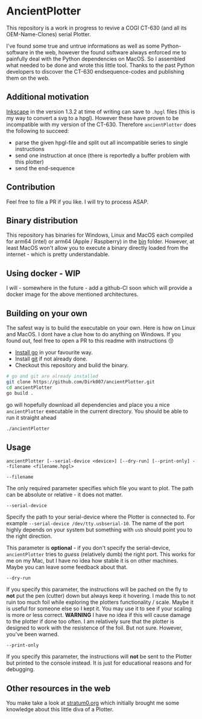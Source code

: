 # AncientPlotter

This repository is a work in progress to revive a COGI CT-630 (and all its OEM-Name-Clones) serial Plotter.

I've found some true and untrue informations as well as some Python-software in the web, however the found software always enforced me to painfully deal with the Python dependencies on MacOS. So I assembled what needed to be done and wrote this little tool. Thanks to the past Python developers to discover the CT-630 endsequence-codes and publishing them on the web.

## Additional motivation

[Inkscape](https://inkscape.org) in the version 1.3.2 at time of writing can save to `.hpgl` files (this is my way to convert a svg to a hpgl). However these have proven to be incompatible with my version of the CT-630. Therefore `ancientPlotter` does the following to succeed:
- parse the given hpgl-file and split out all incompatible series to single instructions
- send one instruction at once (there is reportedly a buffer problem with this plotter)
- send the end-sequence

## Contribution

Feel free to file a PR if you like. I will try to process ASAP.

## Binary distribution

This repository has binaries for Windows, Linux and MacOS each compiled for arm64 (intel) or arm64 (Apple / Raspberry) in the [bin](bin) folder. However, at least MacOS won't allow you to execute a binary directly loaded from the internet - which is pretty understandable.

## Using docker - WIP

I will - somewhere in the future - add a github-CI soon which will provide a docker image for the above mentioned architectures.

## Building on your own

The safest way is to build the executable on your own. Here is how on Linux and MacOS. I dont have a clue how to do anything on Windows. If you found out, feel free to open a PR to this readme with instructions 😚

- [Install go](https://go.dev/doc/install) in your favourite way.
- Install [git](https://git-scm.com/) if not already done. 
- Checkout this repository and build the binary.

```bash
# go and git are already installed
git clone https://github.com/Dirk007/ancientPlotter.git
cd ancientPlotter
go build .
```

go will hopefully download all dependencies and place you a nice `ancientPlotter` executable in the current directory. You should be able to run it straight ahead

```bash
./ancientPlotter
```

## Usage

`ancientPlotter [--serial-device <device>] [--dry-run] [--print-only] --filename <filename.hpgl>`

`--filename`

The only required parameter specifies which file you want to plot. The path can be absolute or relative - it does not matter.

`--serial-device`

Specify the path to your serial-device where the Plotter is connected to. For example `--serial-device /dev/tty.usbserial-10`. The name of the port highly depends on your system but something with `usb` should point you to the right direction.

This parameter is **optional** - if you don't specify the serial-device, `ancientPlotter` tries to *guess* (relatively dumb) the right port. This works for me on my Mac, but I have no idea how stable it is on other machines. Maybe you can leave some feedback about that.

`--dry-run`

If you specify this parameter, the instructions will be pached on the fly to **not** put the pen (cutter) down but always keep it hovering. I made this to not ruin too much foil while exploring the plotters functionality / scale. Maybe it is useful for someone else so I kept it. You may use it to see if your scaling is more or less correct. **WARNING** I have no idea if this will cause damage to the plotter if done too often. I am relatively sure that the plotter is designed to work with the resistence of the foil. But not sure. However, you've been warned.

`--print-only`

If you specify this parameter, the instructions will **not** be sent to the Plotter but printed to the console instead. It is just for educational reasons and for debugging.

## Other resources in the web

You make take a look at [stratum0.org](https://stratum0.org/wiki/Cogi_CT-630) which initially brought me some knowledge about this little diva of a Plotter.

